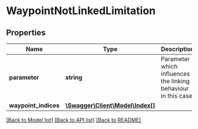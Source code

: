 # WaypointNotLinkedLimitation

## Properties
Name | Type | Description | Notes
------------ | ------------- | ------------- | -------------
**parameter** | **string** | Parameter which influences the linking behaviour in this case. | [optional] 
**waypoint_indices** | [**\Swagger\Client\Model\Index[]**](Index.md) |  | [optional] 

[[Back to Model list]](../../README.md#documentation-for-models) [[Back to API list]](../../README.md#documentation-for-api-endpoints) [[Back to README]](../../README.md)

